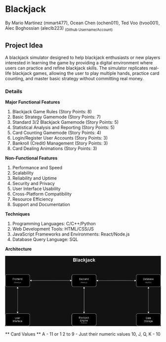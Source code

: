 # **Blackjack**

By Mario Martinez (mmart477), Ocean Chen (ochen011), Ted Voo (tvoo001), Alec Boghossian (aleclb223) 
<sub>(Github Username/Account)<sub>

## **Project Idea**
A blackjack simulator designed to help blackjack enthusiasts or new players interested in learning the game by providing a digital environment where users can practice and refine blackjack skills. The simulator replicates real-life blackjack games, allowing the user to play multiple hands, practice card counting, and master basic strategy without committing real money.

### **Details**

**Major Functional Features**
1. Blackjack Game Rules (Story Points: 8) 
2. Basic Strategy Gamemode (Story Points: 7) 
3. Standard 3/2 Blackjack Gamemode (Story Points: 5)
4. Statistical Analysis and Reporting (Story Points: 5)
5. Card Counting Gamemode (Story Points: 4)
6. Login/Register User Accounts (Story Points: 3) 
7. Bankroll (Credit) Management (Story Points: 3)
8. Card Dealing Animations (Story Points: 3)

**Non-Functional Features**
1. Performance and Speed
2. Scalability
3. Reliability and Uptime
4. Security and Privacy
5. User Interface Usability
6. Cross-Platform Compatibility
8. Resource Efficiency
9. Support and Documentation

**Techniques**
1. Programming Languages: C/C++/Python
2. Web Development Tools: HTML/CSS/JS
3. JavaScript Frameworks and Environments: React/Node.js
4. Database Query Language: SQL

**Architecture**

![Diagram](https://github.com/CS-179K/Blackjack/blob/main/Burndown/Blackjack.drawio.png?raw=true)


** Card Values **
A - 11 or 1 
2 to 9 - Just their numeric values
10, J, Q, K - 10 

